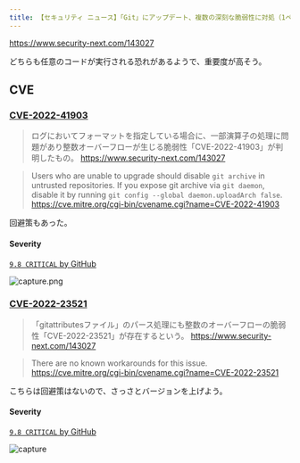```yaml
---
title: 【セキュリティ ニュース】「Git」にアップデート、複数の深刻な脆弱性に対処（1ページ目 / 全1ページ）：Security NEXT
---
```


https://www.security-next.com/143027

どちらも任意のコードが実行される恐れがあるようで、重要度が高そう。

## CVE

### [CVE-2022-41903](https://cve.mitre.org/cgi-bin/cvename.cgi?name=CVE-2022-41903)

> ログにおいてフォーマットを指定している場合に、一部演算子の処理に問題があり整数オーバーフローが生じる脆弱性「CVE-2022-41903」が判明したもの。
> https://www.security-next.com/143027

> Users who are unable to upgrade should disable `git archive` in untrusted repositories. If you expose git archive via `git daemon`, disable it by running `git config --global daemon.uploadArch false`.
> https://cve.mitre.org/cgi-bin/cvename.cgi?name=CVE-2022-41903

回避策もあった。

#### Severity

[`9.8 CRITICAL` by GitHub](https://nvd.nist.gov/vuln/detail/CVE-2022-41903)

![capture.png](https://mryhryki.com/file/TpOZzLnfu0szTLUg0WUUSNwginy5ReL1jV0prkaslhmy6pkY.webp)

### [CVE-2022-23521](https://cve.mitre.org/cgi-bin/cvename.cgi?name=CVE-2022-23521)

> 「gitattributesファイル」のパース処理にも整数のオーバーフローの脆弱性「CVE-2022-23521」が存在するという。
> https://www.security-next.com/143027

> There are no known workarounds for this issue.
> https://cve.mitre.org/cgi-bin/cvename.cgi?name=CVE-2022-23521

こちらは回避策はないので、さっさとバージョンを上げよう。

#### Severity

[`9.8 CRITICAL` by GitHub](https://nvd.nist.gov/vuln/detail/CVE-2022-23521)

![capture](https://mryhryki.com/file/TpOYev7un-yS0JpF82C1HMvWK3KklZP2vR7Blp47-STWdIL8.webp)
